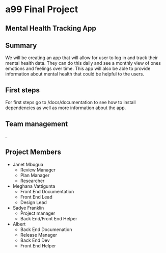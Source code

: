 # a99 Final Project

## Mental Health Tracking App



## Summary 



We will be creating an app that will allow for user to log in and track their mental health data. They can do this daily and see a monthly view of ones emotions and feelings over time. This app will also be able to provide information about mental health that could be helpful to the users. 



## First steps

For first steps go to /docs/documentation to see how to install dependencies as well as more information about the app.





## Team management

.
## Project Members 
* Janet Mbugua
    - Review Manager
    - Plan Manager
    - Researcher
* Meghana Vattigunta
    - Front End Documentation
    - Front End Lead
    - Design Lead
* Sadye Franklin 
    - Project manager
    - Back End/Front End Helper
* Albert 
    - Back End Documenation
    - Release Manager
    - Back End Dev
    - Front End Helper

#

